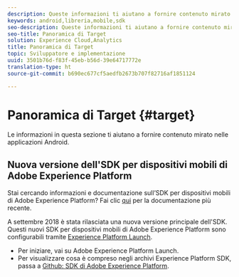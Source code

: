 ```yaml
---
description: Queste informazioni ti aiutano a fornire contenuto mirato nelle applicazioni Android.
keywords: android,libreria,mobile,sdk
seo-description: Queste informazioni ti aiutano a fornire contenuto mirato nelle applicazioni Android.
seo-title: Panoramica di Target
solution: Experience Cloud,Analytics
title: Panoramica di Target
topic: Sviluppatore e implementazione
uuid: 3501b76d-f83f-45eb-b56d-39e64717772e
translation-type: ht
source-git-commit: b690ec677cf5aedfb2673b707f82716af1851124

---
```



# Panoramica di Target {#target}

Le informazioni in questa sezione ti aiutano a fornire contenuto mirato nelle applicazioni Android.

## Nuova versione dell'SDK per dispositivi mobili di Adobe Experience Platform

Stai cercando informazioni e documentazione sull’SDK per dispositivi mobili di Adobe Experience Platform? Fai clic [qui](https://aep-sdks.gitbook.io/docs/) per la documentazione più recente.

A settembre 2018 è stata rilasciata una nuova versione principale dell'SDK. Questi nuovi SDK per dispositivi mobili di Adobe Experience Platform sono configurabili tramite [Experience Platform Launch](https://www.adobe.com/it/experience-platform/launch.html).

* Per iniziare, vai su Adobe Experience Platform Launch.
* Per visualizzare cosa è compreso negli archivi Experience Platform SDK, passa a [Github: SDK di Adobe Experience Platform](https://github.com/Adobe-Marketing-Cloud/acp-sdks).
